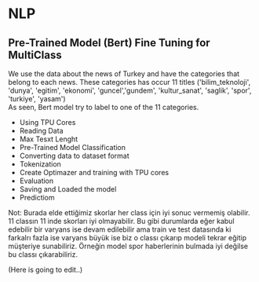 # NLP

## Pre-Trained Model (Bert) Fine Tuning for MultiClass 

We use the data about the news of Turkey and have the categories that belong to each news. 
These categories has occur 11 titles ('bilim_teknoloji', 'dunya', 'egitim', 'ekonomi', 'guncel','gundem', 'kultur_sanat', 'saglik', 'spor', 'turkiye', 'yasam') <br>
As seen, Bert model try to label to one of the  11 categories. 

<ul>
  <li>Using TPU Cores</li>
  <li>Reading Data</li>
  <li>Max Tesxt Lenght</li>
  <li>Pre-Trained Model Classification</li>
  <li>Converting data to dataset format</li>
  <li>Tokenization</li>
  <li>Create Optimazer and training with TPU cores</li>
  <li>Evaluation</li>
  <li>Saving and Loaded the model</li>
  <li>Predictiom</li>
</ul>  

Not: Burada elde ettiğimiz skorlar her class için iyi sonuc vermemiş olabilir. 11 classın 11 inde skorları iyi olmayabilir. Bu gibi durumlarda eğer kabul edebilir bir varyans ise devam edilebilir ama 
train ve test datasında ki farkalrı fazla ise varyans büyük ise biz o classı çıkarıp modeli tekrar eğitip müşteriye sunabiliriz. Örneğin model spor haberlerinin bulmada iyi değilse bu classı çıkarabiliriz.

(Here is going to edit..)
